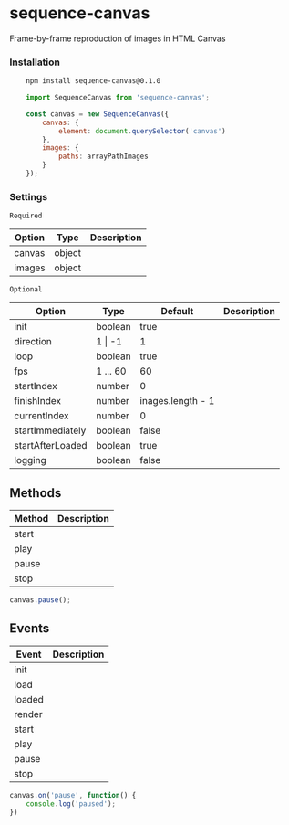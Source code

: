 # sequence-canvas
Frame-by-frame reproduction of images in HTML Canvas

### Installation
```sh
    npm install sequence-canvas@0.1.0
```
```javascript
    import SequenceCanvas from 'sequence-canvas';
```
```javascript
    const canvas = new SequenceCanvas({
        canvas: {
            element: document.querySelector('canvas')
        },
        images: {
            paths: arrayPathImages
        }
    });
```

### Settings

`Required`

| Option | Type  | Description |
| ------ | ------ | ------ |
| canvas | object |  |
| images | object |  |

`Optional`

| Option | Type | Default | Description |
| ------ | ------ | ------ | ------ |
| init | boolean | true |  |
| direction | 1 \| -1 | 1 |  |
| loop | boolean | true |  |
| fps | 1 ... 60 | 60 |  |
| startIndex | number | 0 |  |
| finishIndex | number | inages.length - 1 |  |
| currentIndex | number | 0 |  |
| startImmediately | boolean | false |  |
| startAfterLoaded | boolean | true |  |
| logging | boolean | false |  |

## Methods
| Method | Description |
| ------ | ------ |
| start |  |
| play |  |
| pause |  |
| stop |  |

```javascript
canvas.pause();
```

## Events

| Event | Description |
| ------ | ------ |
| init |  |
| load |  |
| loaded |  |
| render |  |
| start |  |
| play |  |
| pause |  |
| stop |  |

```javascript
canvas.on('pause', function() {
    console.log('paused');
})
```


